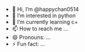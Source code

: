 - 👋 Hi, I’m @happychan0514
- 👀 I’m interested in python
- 🌱 I’m currently learning c+
- 📫 How to reach me ...
- 😄 Pronouns: ...
- ⚡ Fun fact: ...

<!---
happychan0514/happychan0514 is a ✨ special ✨ repository because its `README.md` (this file) appears on your GitHub profile.
You can click the Preview link to take a look at your changes.
--->
